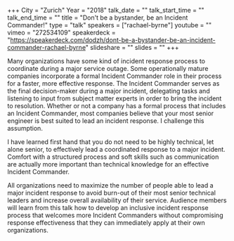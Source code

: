 +++
City = "Zurich"
Year = "2018"
talk_date = ""
talk_start_time = ""
talk_end_time = ""
title = "Don't be a bystander, be an Incident Commander!"
type = "talk"
speakers = ["rachael-byrne"]
youtube = ""
vimeo = "272534109"
speakerdeck = "https://speakerdeck.com/dodzh/dont-be-a-bystander-be-an-incident-commander-rachael-byrne"
slideshare = ""
slides = ""
+++

Many organizations have some kind of incident response process to coordinate during a
major service outage. Some operationally mature companies incorporate a formal Incident
Commander role in their process for a faster, more effective response. The Incident
Commander serves as the final decision-maker during a major incident, delegating tasks and
listening to input from subject matter experts in order to bring the incident to
resolution. Whether or not a company has a formal process that includes an Incident
Commander, most companies believe that your most senior engineer is best suited to lead an
incident response. I challenge this assumption.

I have learned first hand that you do not need to be highly technical, let alone senior,
to effectively lead a coordinated response to a major incident. Comfort with a structured
process and soft skills such as communication are actually more important than technical
knowledge for an effective Incident Commander.

All organizations need to maximize the number of people able to lead a major incident
response to avoid burn-out of their most senior technical leaders and increase overall
availability of their service. Audience members will learn from this talk how to develop
an inclusive incident response process that welcomes more Incident Commanders without
compromising response effectiveness that they can immediately apply at their own
organizations.
